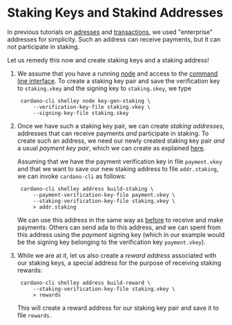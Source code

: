 # Staking Keys and Stakind Addresses

In previous tutorials on [adresses](address.md) and [transactions](tx.md),
we used "enterprise" addresses for simplicity. Such an address can receive payments,
but it can not participate in staking.

Let us remedy this now and create staking keys and a staking address!

1. We assume that you have a running [node](build.md) and access to the [command line interface](cli.md).
   To create a staking key pair and save the verification key to `staking.vkey` and the signing key to `staking.skey`,
   we type

        cardano-cli shelley node key-gen-staking \
            --verification-key-file staking.vkey \
            --signing-key-file staking.skey

2. Once we have such a staking key pair, we can create _staking addresses_, addresses that can receive payments
   _and_ participate in staking. To create such an address, we need our newly created staking key pair _and_
   a usual _payment key pair_, which we can create as explained [here](address.md).

   Assuming that we have the payment verification key in file `payment.vkey` and that we want to save our new staking address
   to file `addr.staking`, we can invoke `cardano-cli` as follows:

        cardano-cli shelley address build-staking \
            --payment-verification-key-file payment.vkey \
            --staking-verification-key-file staking.vkey \
            > addr.staking

   We can use this address in the same way as [before](tx.md) to receive and make payments: Others can send ada to this address,
   and we can spent from this address using the _payment_ signing key (which in our example would be the signing key belonging to
   the verification key `payment.vkey`).

3. While we are at it, let us also create a _reward address_ associated with our staking keys, a special address for the purpose
   of receiving staking rewards:

        cardano-cli shelley address build-reward \
            --staking-verification-key-file staking.vkey \
            > rewards

   This will create a reward address for our staking key pair and save it to file `rewards`.
